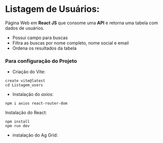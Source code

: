 # Listagem de Usuários:

Página Web em **React JS** que consome uma **API** e retorna uma tabela com dados de usuários. 
 - Possui campo para buscas
 - Filtra as buscas por nome completo, nome social e email
 - Ordena os resultados da tabela
 

### Para configuração do Projeto

- Criação do Vite:
```
create vite@latest
cd Listagem_users
```
 
- Instalação do *axios*:
```
npm i axios react-router-dom
```

Instalação do React:
```
npm install
npm run dev
``` 

- instalação do Ag Grid:
``` 
```


 
 
